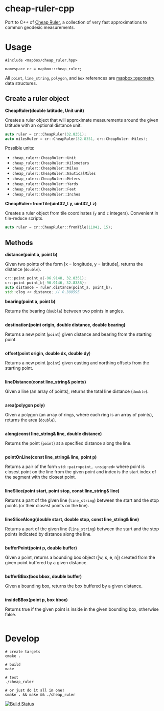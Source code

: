 # cheap-ruler-cpp

Port to C++ of [Cheap Ruler](https://github.com/mapbox/cheap-ruler), a collection of very fast approximations to common geodesic measurements.

# Usage

```
#include <mapbox/cheap_ruler.hpp>

namespace cr = mapbox::cheap_ruler;
```

All `point`, `line_string`, `polygon`, and `box` references are [mapbox::geometry](https://github.com/mapbox/geometry.hpp) data structures.

## Create a ruler object

**CheapRuler(double latitude, Unit unit)**

Creates a ruler object that will approximate measurements around the given latitude with an optional distance unit.

```cpp
auto ruler = cr::CheapRuler(32.8351);
auto milesRuler = cr::CheapRuler(32.8351, cr::CheapRuler::Miles);
```

Possible units:

* `cheap_ruler::CheapRuler::Unit`
* `cheap_ruler::CheapRuler::Kilometers`
* `cheap_ruler::CheapRuler::Miles`
* `cheap_ruler::CheapRuler::NauticalMiles`
* `cheap_ruler::CheapRuler::Meters`
* `cheap_ruler::CheapRuler::Yards`
* `cheap_ruler::CheapRuler::Feet`
* `cheap_ruler::CheapRuler::Inches`

**CheapRuler::fromTile(uint32_t y, uint32_t z)**

Creates a ruler object from tile coordinates (`y` and `z` integers). Convenient in tile-reduce scripts.

```cpp
auto ruler = cr::CheapRuler::fromTile(11041, 15);
```

## Methods

**distance(point a, point b)**

Given two points of the form [x = longitude, y = latitude], returns the distance (`double`).

```cpp
cr::point point_a{-96.9148, 32.8351};
cr::point point_b{-96.9146, 32.8386};
auto distance = ruler.distance(point_a, point_b);
std::clog << distance; // 0.388595
```

**bearing(point a, point b)**

Returns the bearing (`double`) between two points in angles.

```cpp
```

**destination(point origin, double distance, double bearing)**

Returns a new point (`point`) given distance and bearing from the starting point.

```cpp
```

**offset(point origin, double dx, double dy)**

Returns a new point (`point`) given easting and northing offsets from the starting point.

```cpp
```

**lineDistance(const line_string& points)**

Given a line (an array of points), returns the total line distance (`double`).

```cpp
```

**area(polygon poly)**

Given a polygon (an array of rings, where each ring is an array of points), returns the area (`double`).

```cpp
```

**along(const line_string& line, double distance)**

Returns the point (`point`) at a specified distance along the line.

```cpp
```

**pointOnLine(const line_string& line, point p)**

Returns a pair of the form `std::pair<point, unsigned>` where point is closest point on the line from the given point and index is the start index of the segment with the closest point.

```cpp
```

**lineSlice(point start, point stop, const line_string& line)**

Returns a part of the given line (`line_string`) between the start and the stop points (or their closest points on the line).

```cpp
```

**lineSliceAlong(double start, double stop, const line_string& line)**

Returns a part of the given line (`line_string`) between the start and the stop points indicated by distance along the line.

```cpp
```

**bufferPoint(point p, double buffer)**

Given a point, returns a bounding box object ([w, s, e, n]) created from the given point buffered by a given distance.

```cpp
```

**bufferBBox(box bbox, double buffer)**

Given a bounding box, returns the box buffered by a given distance.

```cpp
```

**insideBBox(point p, box bbox)**

Returns true if the given point is inside in the given bounding box, otherwise false.

```cpp
```

# Develop

```shell
# create targets
cmake .

# build
make

# test
./cheap_ruler

# or just do it all in one!
cmake . && make && ./cheap_ruler
```




[![Build Status](https://travis-ci.org/mapbox/cheap-ruler-cpp.svg?branch=master)](https://travis-ci.org/mapbox/cheap-ruler-cpp)
